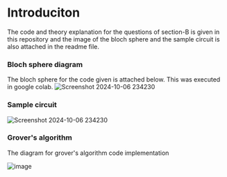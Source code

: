 # Introduciton

The code and theory explanation for the questions of section-B is given in this repository and the image of the bloch sphere and the sample circuit is also attached in the readme file.

### Bloch sphere diagram

The bloch sphere for the code given is attached below. This was executed in google colab.
![Screenshot 2024-10-06 234230](https://github.com/user-attachments/assets/0ed98e5f-eeab-479f-99b4-4fdf513ca1d0)

### Sample circuit

![Screenshot 2024-10-06 234230](https://github.com/user-attachments/assets/38bc2358-a706-42e5-b920-5f2ed78bfea5)

### Grover's algorithm

The diagram for grover's algorithm code implementation

![image](https://github.com/user-attachments/assets/64d95921-cebb-46e8-824a-61ba522de828)




